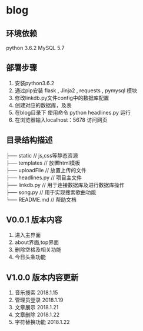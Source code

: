 blog
===========================

## 环境依赖
python 3.6.2
MySQL 5.7

## 部署步骤
1. 安装python3.6.2
2. 通过pip安装 flask , Jinja2 , requests , pymysql 模块
3. 修改linkdb.py文件config中的数据库配置
4. 创建对应的数据库，及表
5. 在blog目录下 使用命令 python headlines.py 运行
6. 在浏览器输入localhost：5678 访问网页


## 目录结构描述 <br/>
├── static                      // js,css等静态资源 <br/>
├── templates                   // 放置html模板 <br/>
├── uploadFile                  // 放置上传的文件 <br/>
├── headlines.py                // 项目主文件 <br/>
├── linkdb.py                   // 用于连接数据库及进行数据库操作 <br/>
├── song.py                     // 用于实现搜索歌曲功能 <br/>
└── README.md                   // 帮助文档 <br/>

## V0.0.1 版本内容
1. 进入主界面 
2. about界面,top界面
3. 删除空格及相关功能 
4. 今日头条功能
## V1.0.0 版本内容更新
1. 音乐搜索          2018.1.15
2. 管理员登录        2018.1.19
3. 文章展示          2018.1.21
4. 文章删除	         2018.1.22
5. 字符替换功能      2018.1.22